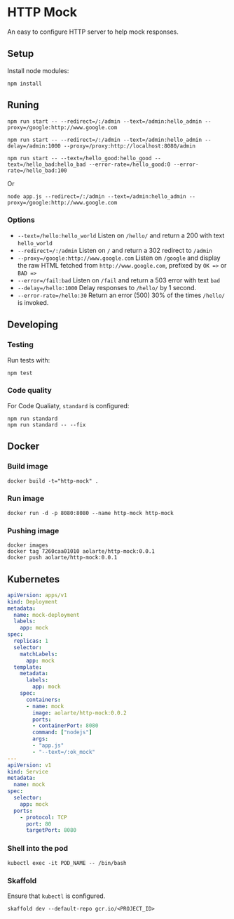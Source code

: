 # HTTP Mock

An easy to configure HTTP server to help mock responses.

## Setup

Install node modules:

    npm install

## Runing
    
    npm run start -- --redirect=/:/admin --text=/admin:hello_admin --proxy=/google:http://www.google.com

    npm run start -- --redirect=/:/admin --text=/admin:hello_admin --delay=/admin:1000 --proxy=/proxy:http://localhost:8080/admin

    npm run start -- --text=/hello_good:hello_good --text=/hello_bad:hello_bad --error-rate=/hello_good:0 --error-rate=/hello_bad:100

Or

    node app.js --redirect=/:/admin --text=/admin:hello_admin --proxy=/google:http://www.google.com

### Options

* `--text=/hello:hello_world` Listen on `/hello/` and return a 200 with text `hello_world`
* `--redirect=/:/admin` Listen on `/` and return a 302 redirect to `/admin`
* `--proxy=/google:http://www.google.com` Listen on `/google` and display the raw HTML fetched from `http://www.google.com`, prefixed by `OK =>` or `BAD =>`
* `--error=/fail:bad` Listen on `/fail` and return a 503 error with text `bad`
* `--delay=/hello:1000` Delay responses to `/hello/` by 1 second.
* `--error-rate=/hello:30` Return an error (500) 30% of the times `/hello/` is invoked.

## Developing

### Testing

Run tests with:

    npm test

### Code quality

For Code Qualiaty, `standard` is configured:

    npm run standard
    npm run standard -- --fix


## Docker

### Build image

    docker build -t="http-mock" .
    
### Run image

    docker run -d -p 8080:8080 --name http-mock http-mock

### Pushing image

    docker images
    docker tag 7260caa01010 aolarte/http-mock:0.0.1
    docker push aolarte/http-mock:0.0.1

## Kubernetes

```yaml
apiVersion: apps/v1
kind: Deployment
metadata:
  name: mock-deployment
  labels:
    app: mock
spec:
  replicas: 1
  selector:
    matchLabels:
      app: mock
  template:
    metadata:
      labels:
        app: mock
    spec:
      containers:
      - name: mock
        image: aolarte/http-mock:0.0.2
        ports:
        - containerPort: 8080
        command: ["nodejs"]
        args: 
        - "app.js"
        - "--text=/:ok_mock"
---
apiVersion: v1
kind: Service
metadata:
  name: mock
spec:
  selector:
    app: mock
  ports:
    - protocol: TCP
      port: 80
      targetPort: 8080
```

### Shell into the pod

    kubectl exec -it POD_NAME -- /bin/bash 

### Skaffold

Ensure that `kubectl` is configured.

    skaffold dev --default-repo gcr.io/<PROJECT_ID>